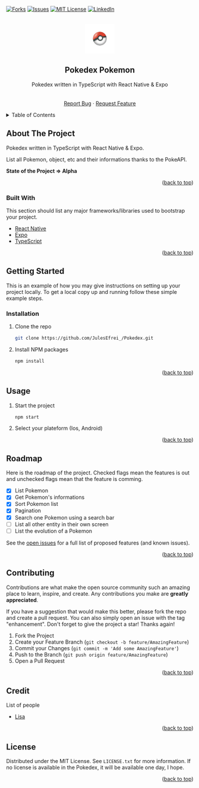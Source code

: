 <div id="top"></div>

<!-- [![Contributors][contributors-shield]][contributors-url] -->
<!-- [![Stargazers][stars-shield]][stars-url] -->
[![Forks][forks-shield]][forks-url]
[![Issues][issues-shield]][issues-url]
[![MIT License][license-shield]][license-url]
[![LinkedIn][linkedin-shield]][linkedin-url]



<!-- PROJECT LOGO -->
<br />
<div align="center">
  
  <img src="assets/Pokeball.png" alt="Logo" width="80" height="80" />
  <!-- https://drive.google.com/uc?export=view&id=      => Google drive Link -->

  <h2 align="center">Pokedex Pokemon</h2>

  <p align="center">
    Pokedex written in TypeScript with React Native & Expo
    <br />
    <!-- <a href="https://github.com/JulesEfrei/Pokedex"><strong>Explore the docs</strong></a> -->
    <br />
    <br />
    <!-- <a href="https://github.com/JulesEfrei/Pokedex">View Demo</a>
    · -->
    <a href="https://github.com/JulesEfrei/Pokedex/issues">Report Bug</a>
    ·
    <a href="https://github.com/JulesEfrei/Pokedex/pulls">Request Feature</a>
  </p>
</div>



<!-- TABLE OF CONTENTS -->
<details>
  <summary>Table of Contents</summary>
  <ol>
    <li>
      <a href="#about-the-project">About The Project</a>
      <ul>
        <li><a href="#built-with">Built With</a></li>
      </ul>
    </li>
    <li>
      <a href="#getting-started">Getting Started</a>
      <ul>
        <li><a href="#installation">Installation</a></li>
      </ul>
    </li>
    <li><a href="#usage">Usage</a></li>
    <li><a href="#roadmap">Roadmap / Features</a></li>
    <li><a href="#contributing">Contributing</a></li>
    <li><a href="#license">License</a></li>
    <li><a href="#contact">Contact</a></li>
    <li><a href="#credit">Credit</a></li>
  </ol>
</details>



<!-- ABOUT THE PROJECT -->
## About The Project

<!-- [![Product Name Screen Shot][product-screenshot]](https://example.com) -->

Pokedex written in TypeScript with React Native & Expo.

List all Pokemon, object, etc and their informations thanks to the PokeAPI.

**State of the Project => Alpha**


<p align="right">(<a href="#top">back to top</a>)</p>



### Built With

This section should list any major frameworks/libraries used to bootstrap your project.

* [React Native](https://reactnative.dev)
* [Expo](https://expo.dev)
* [TypeScript](https://www.typescriptlang.org)

<p align="right">(<a href="#top">back to top</a>)</p>



<!-- GETTING STARTED -->
## Getting Started

This is an example of how you may give instructions on setting up your project locally.
To get a local copy up and running follow these simple example steps.


### Installation

1. Clone the repo
   ```sh
   git clone https://github.com/JulesEfrei_/Pokedex.git
   ```
2. Install NPM packages
   ```sh
   npm install
   ```

<p align="right">(<a href="#top">back to top</a>)</p>



<!-- USAGE EXAMPLES -->
## Usage

1. Start the project
   ```sh
   npm start
   ```
2. Select your plateform (Ios, Android)

<p align="right">(<a href="#top">back to top</a>)</p>



<!-- ROADMAP -->
## Roadmap

Here is the roadmap of the project. Checked flags mean the features is out and unchecked flags mean that the feature is comming.

- [x] List Pokemon
- [x] Get Pokemon's informations
- [x] Sort Pokemon list
- [x] Pagination
- [x] Search one Pokemon using a search bar
- [ ] List all other entity in their own screen
- [ ] List the evolution of a Pokemon

See the [open issues](https://github.com/JulesEfrei/Pokedex/issues) for a full list of proposed features (and known issues).

<p align="right">(<a href="#top">back to top</a>)</p>



<!-- CONTRIBUTING -->
## Contributing

Contributions are what make the open source community such an amazing place to learn, inspire, and create. Any contributions you make are **greatly appreciated**.

If you have a suggestion that would make this better, please fork the repo and create a pull request. You can also simply open an issue with the tag "enhancement".
Don't forget to give the project a star! Thanks again!

1. Fork the Project
2. Create your Feature Branch (`git checkout -b feature/AmazingFeature`)
3. Commit your Changes (`git commit -m 'Add some AmazingFeature'`)
4. Push to the Branch (`git push origin feature/AmazingFeature`)
5. Open a Pull Request

<p align="right">(<a href="#top">back to top</a>)</p>



<!-- Credit -->
## Credit

List of people



- [Lisa](https://github.com/lisaamm)


<p align="right">(<a href="#top">back to top</a>)</p>






<!-- LICENSE -->
## License

Distributed under the MIT License. See `LICENSE.txt` for more information. If no license is available in the Pokedex, it will be available one day, I hope.

<p align="right">(<a href="#top">back to top</a>)</p>






<!-- MARKDOWN LINKS & IMAGES -->
<!-- [contributors-shield]: https://img.shields.io/github/contributors/JulesEfrei/Pokedex.svg?style=for-the-badge
[contributors-url]: https://github.com/JulesEfrei/Pokedex/graphs/contributors -->
<!-- [stars-shield]: https://img.shields.io/github/stars/JulesEfrei/Pokedex.svg?style=for-the-badge
[stars-url]: https://github.com/JulesEfrei/Pokedex/stargazers -->
[forks-shield]: https://img.shields.io/github/forks/JulesEfrei/Pokedex.svg?style=for-the-badge
[forks-url]: https://github.com/JulesEfrei/Pokedex/network/members
[issues-shield]: https://img.shields.io/github/issues/JulesEfrei/Pokedex.svg?style=for-the-badge
[issues-url]: https://github.com/JulesEfrei/Pokedex/issues
[license-shield]: https://img.shields.io/github/license/JulesEfrei/Pokedex.svg?style=for-the-badge
[license-url]: https://github.com/JulesEfrei/Pokedex/blob/master/LICENSE.txt
[linkedin-shield]: https://img.shields.io/badge/-LinkedIn-black.svg?style=for-the-badge&logo=linkedin&colorB=555
[linkedin-url]: https://www.linkedin.com/in/jules-bruzeau/
[product-screenshot]: images/screenshot.png
